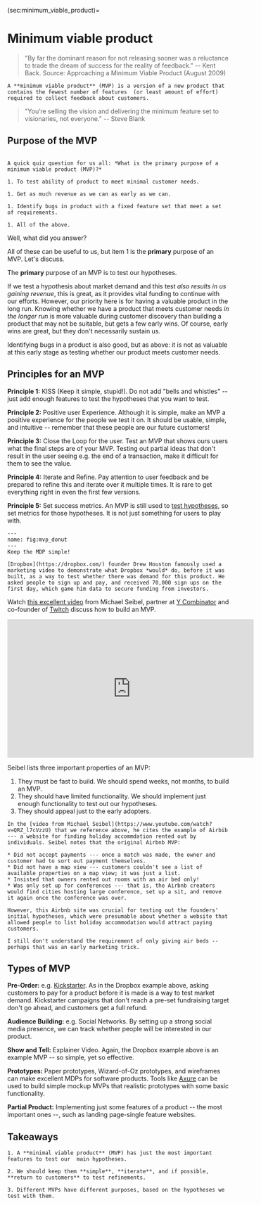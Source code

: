 (sec:minimum_viable_product)=
# Minimum viable product 


> "By far the dominant reason for not releasing sooner was a reluctance to trade the dream of success for the reality of feedback." -- Kent Back. Source: Approaching a Minimum Viable Product (August 2009)

```{admonition} Definition -- Minimum viable product (MVP)
A **minimum viable product** (MVP) is a version of a new product that contains the fewest number of features  (or least amount of effort) required to collect feedback about customers.

```


> "You’re selling the vision and delivering the minimum feature set to visionaries, not everyone." -- Steve Blank


## Purpose of the MVP

```{admonition} Quiz

A quick quiz question for us all: *What is the primary purpose of a minimum viable product (MVP)?* 

1. To test ability of product to meet minimal customer needs.

1. Get as much revenue as we can as early as we can.

1. Identify bugs in product with a fixed feature set that meet a set of requirements.

1. All of the above.
```

Well, what did you answer?

All of these can be useful to us, but item 1 is the **primary** purpose of an MVP. Let's discuss.

The **primary** purpose of an MVP is to test our hypotheses.

If we test a hypothesis about market demand and this test *also results in us gaining revenue*, this is great, as it provides vital funding to continue with our efforts. However, our priority here is for having a valuable product in the long run. Knowing whether we have a product that meets customer needs *in the longer run* is more valuable during customer discovery than building a product that may not be suitable, but gets a few early wins. Of course, early wins are great, but they don't necessarily sustain us.

Identifying bugs in a product is also good, but as above: it is not as valuable at this early stage as testing whether our product meets customer needs.


## Principles for an MVP

**Principle 1:** KISS (Keep it simple, stupid!). Do not add "bells and whistles" -- just add enough features to test the hypotheses that you want to test.

**Principle 2:** Positive user Experience.  Although it is simple, make an MVP a positive experience for the people we test it on. It should be usable, simple, and intuitive -- remember that these people are our future customers!

**Principle 3:** Close the Loop for the user. Test an MVP that shows ours users what the final steps are of your MVP. Testing  out partial ideas that don't result in the user seeing e.g. the end of a transaction, make it difficult for them to see the value.

**Principle 4:** Iterate and Refine. Pay attention to user feedback and be prepared to refine this and iterate over it multiple times. It is rare to get everything right in even the first few versions.

**Principle 5:** Set success metrics. An MVP is still used to [test hypotheses](sec:experimentation), so set metrics for those hypotheses. It is not just something for users to play with.

```{figure} ./figs/mvp_donut.png
---
name: fig:mvp_donut
---
Keep the MDP simple!
```

```{admonition} Example -- Dropbox
[Dropbox](https://dropbox.com/) founder Drew Houston famously used a marketing video to demonstrate what Dropbox *would* do, before it was built, as a way to test whether there was demand for this product. He asked people to sign up and pay, and received 70,000 sign ups on the first day, which game him data to secure funding from investors.
```

Watch [this excellent video](https://www.youtube.com/embed/QRZ_l7cVzzU?si=fR5R5_450jMKb618) from Michael Seibel, partner at [Y Combinator](https://www.ycombinator.com/) and co-founder of [Twitch](https://www.twitch.tv/) discuss how to build an MVP.

<iframe width="560" height="315" src="https://www.youtube.com/embed/QRZ_l7cVzzU?si=fR5R5_450jMKb618" title="YouTube video player" frameborder="0" allow="accelerometer; autoplay; clipboard-write; encrypted-media; gyroscope; picture-in-picture; web-share" referrerpolicy="strict-origin-when-cross-origin" allowfullscreen></iframe>

Seibel lists three important properties of an MVP:

1. They must be fast to build. We should spend weeks, not months, to build an MVP.
1. They should have limited functionality. We should implement just enough functionality to test out our hypotheses.
1. They should appeal just to the early adopters.

```{admonition} Example -- Airbnb
In the [video from Michael Seibel](https://www.youtube.com/watch?v=QRZ_l7cVzzU) that we reference above, he cites the example of Airbib --- a website for finding holiday accommdation rented out by individuals. Seibel notes that the original Airbnb MVP:

* Did not accept payments --- once a match was made, the owner and customer had to sort out payment themselves.
* Did not have a map view --- customers couldn't see a list of available properties on a map view; it was just a list.
* Insisted that owners rented out rooms with an air bed only!
* Was only set up for conferences --- that is, the Airbnb creators would find cities hosting large conference, set up a sit, and remove it again once the conference was over.

However, this Airbnb site was crucial for testing out the founders' initial hypotheses, which were presumable about whether a website that allowed people to list holiday accommodation would attract paying customers. 

I still don't understand the requirement of only giving air beds -- perhaps that was an early marketing trick.
```

## Types of MVP

**Pre-Order:** e.g. [Kickstarter](https://www.kickstarter.com/). As in the Dropbox example above, asking customers to pay for a product before it is made is a way to test market demand. Kickstarter campaigns that don't reach a pre-set fundraising target don't go ahead, and customers get a full refund.

**Audience Building:** e.g. Social Networks. By setting up a strong social media presence, we can track whether people will be interested in our product.

**Show and Tell:** Explainer Video. Again, the Dropbox example above is an example MVP -- so simple, yet so effective.

**Prototypes:** Paper prototypes, Wizard-of-Oz prototypes, and wireframes can make excellent MDPs for software products. Tools like [Axure](https://www.axure.com/) can be used to build simple mockup MVPs that realistic prototypes with some basic functionality.

**Partial Product:** Implementing just some features of a product -- the most important ones --, such as landing page-single feature websites.


## Takeaways

```{admonition} Takeaways
1. A **minimal viable product** (MVP) has just the most important features to test our  main hypotheses.

2. We should keep them **simple**, **iterate**, and if possible, **return to customers** to test refinements. 

3. Different MVPs have different purposes, based on the hypotheses we test with them.
```         
